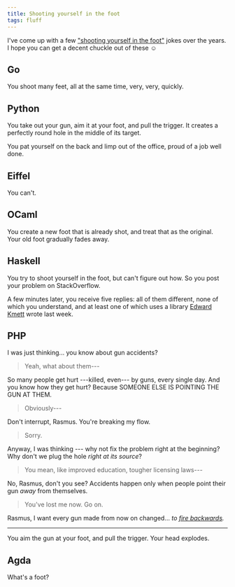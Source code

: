 ```yaml
---
title: Shooting yourself in the foot
tags: fluff
---
```


I've come up with a few ["shooting yourself in the foot"][m5p] jokes over the years. I hope you can get a decent chuckle out of these ☺

[m5p]: http://m5p.com/~pravn/foot.html


Go
--

You shoot many feet, all at the same time, very, very, quickly.


Python
------

You take out your gun, aim it at your foot, and pull the trigger. It creates a perfectly round hole in the middle of its target.

You pat yourself on the back and limp out of the office, proud of a job well done.


Eiffel
------

You can't.


OCaml
-----

You create a new foot that is already shot, and treat that as the original.  Your old foot gradually fades away.


Haskell
-------

You try to shoot yourself in the foot, but can't figure out how. So you post your problem on StackOverflow.

A few minutes later, you receive five replies: all of them different, none of which you understand, and at least one of which uses a library [Edward Kmett][] wrote last week.

[Edward Kmett]: https://cokmett.github.io/cokmett/


PHP
---

I was just thinking... you know about gun accidents?

> Yeah, what about them---

So many people get hurt ---killed, even--- by guns, every single day. And you know how they get hurt? Because SOMEONE ELSE IS POINTING THE GUN AT THEM.

> Obviously---

Don't interrupt, Rasmus. You're breaking my flow.

> Sorry.

Anyway, I was thinking --- why not fix the problem right at the beginning? Why don't we plug the hole *right at its source*?

> You mean, like improved education, tougher licensing laws---

No, Rasmus, don't you see? Accidents happen only when people point their gun *away* from themselves.

> You've lost me now. Go on.

Rasmus, I want every gun made from now on changed... *to [fire backwards][lolphp].*

---

You aim the gun at your foot, and pull the trigger. Your head explodes.

[lolphp]: https://en.wikipedia.org/wiki/Magic_quotes


Agda
----

What's a foot?
